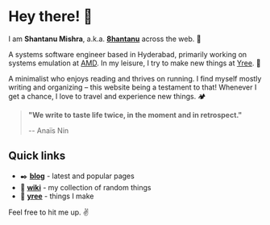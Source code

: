 # Hey there! 👋

I am **Shantanu Mishra**, a.k.a. **[8hantanu](wiki/self/about#8hantanu)** across the web. 🌻

A systems software engineer based in Hyderabad, primarily working on systems emulation at [AMD](https://www.amd.com).
In my leisure, I try to make new things at [Yree](https://yree.io). 🌳

A minimalist who enjoys reading and thrives on running.
I find myself mostly writing and organizing – this website being a testament to that!
Whenever I get a chance, I love to travel and experience new things. 🏕️

> **"We write to taste life twice, in the moment and in retrospect."**
>
> -- Anaïs Nin

## Quick links
- ✒️ **[blog](blog)** - latest and popular pages
- 📖 **[wiki](wiki)** - my collection of random things
- 🌱 **[yree](https://yree.io)** - things I make

Feel free to hit me up. ✌️
